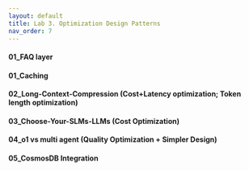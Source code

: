 ```yaml
---
layout: default
title: Lab 3. Optimization Design Patterns
nav_order: 7
---
```


#### 01_FAQ layer
#### 01_Caching 
#### 02_Long-Context-Compression (Cost+Latency optimization; Token length optimization)
#### 03_Choose-Your-SLMs-LLMs (Cost Optimization)
#### 04_o1 vs multi agent (Quality Optimization + Simpler Design)
#### 05_CosmosDB Integration
